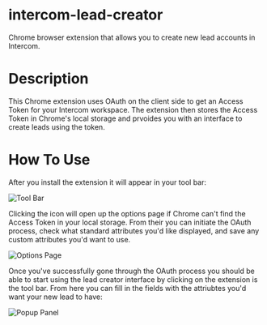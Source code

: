 # intercom-lead-creator
Chrome browser extension that allows you to create new lead accounts in Intercom.

# Description
This Chrome extension uses OAuth on the client side to get an Access Token for your Intercom workspace. The extension then stores the Access Token in Chrome's local storage and prvoides you with an interface to create leads using the token.

# How To Use
After you install the extension it will appear in your tool bar:

![Tool Bar](https://user-images.githubusercontent.com/15332721/57656469-3f0a7800-758d-11e9-8efc-a5ebbbbcc72b.png)

Clicking the icon will open up the options page if Chrome can't find the Access Token in your local storage. From their you can initiate the OAuth process, check what standard attributes you'd like displayed, and save any custom attributes you'd want to use.

![Options Page](https://user-images.githubusercontent.com/15332721/57656761-2b134600-758e-11e9-9559-1c121c6cda93.png)

Once you've successfully gone through the OAuth process you should be able to start using the lead creator interface by clicking on the extension is the tool bar. From here you can fill in the fields with the attriubtes you'd want your new lead to have:

![Popup Panel](https://user-images.githubusercontent.com/15332721/57658154-ae369b00-7592-11e9-9564-61d679200db4.png)
